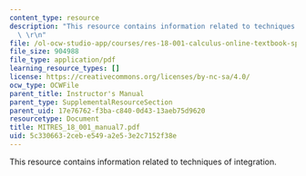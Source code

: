 ```yaml
---
content_type: resource
description: "This resource contains information related to techniques of integration.\
  \ \r\n"
file: /ol-ocw-studio-app/courses/res-18-001-calculus-online-textbook-spring-2005/5c3306632cebe549a2e53e2c7152f38e_MITRES_18_001_manual7.pdf
file_size: 904988
file_type: application/pdf
learning_resource_types: []
license: https://creativecommons.org/licenses/by-nc-sa/4.0/
ocw_type: OCWFile
parent_title: Instructor's Manual
parent_type: SupplementalResourceSection
parent_uid: 17e76762-f3ba-c840-0d43-13aeb75d9620
resourcetype: Document
title: MITRES_18_001_manual7.pdf
uid: 5c330663-2ceb-e549-a2e5-3e2c7152f38e
---
```

This resource contains information related to techniques of integration. 
